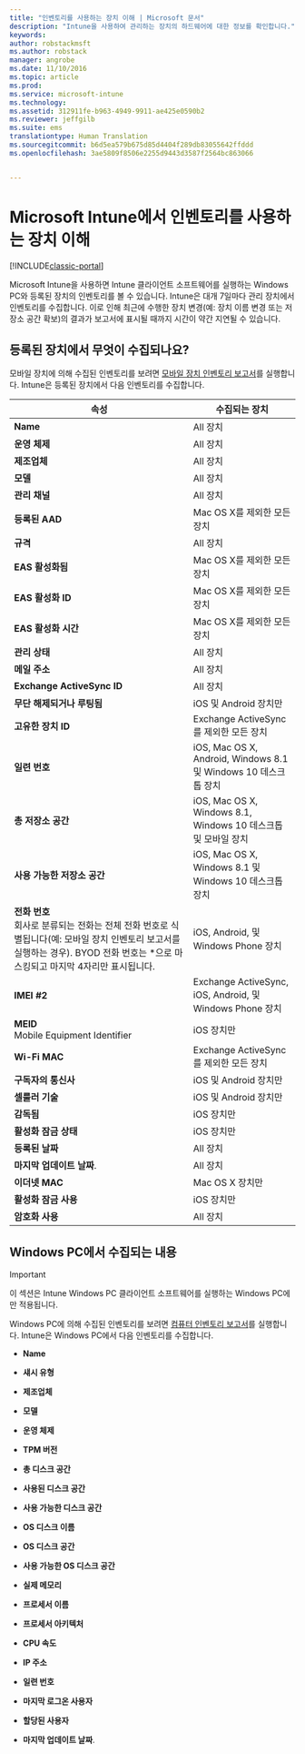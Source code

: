 ```yaml
---
title: "인벤토리를 사용하는 장치 이해 | Microsoft 문서"
description: "Intune을 사용하여 관리하는 장치의 하드웨어에 대한 정보를 확인합니다."
keywords: 
author: robstackmsft
ms.author: robstack
manager: angrobe
ms.date: 11/10/2016
ms.topic: article
ms.prod: 
ms.service: microsoft-intune
ms.technology: 
ms.assetid: 312911fe-b963-4949-9911-ae425e0590b2
ms.reviewer: jeffgilb
ms.suite: ems
translationtype: Human Translation
ms.sourcegitcommit: b6d5ea579b675d85d4404f289db83055642ffddd
ms.openlocfilehash: 3ae5809f8506e2255d9443d3587f2564bc863066


---
```


# <a name="understand-your-devices-with-inventory-in-microsoft-intune"></a>Microsoft Intune에서 인벤토리를 사용하는 장치 이해

[!INCLUDE[classic-portal](../includes/classic-portal.md)]

Microsoft Intune을 사용하면 Intune 클라이언트 소프트웨어를 실행하는 Windows PC와 등록된 장치의 인벤토리를 볼 수 있습니다.
Intune은 대개 7일마다 관리 장치에서 인벤토리를 수집합니다. 이로 인해 최근에 수행한 장치 변경(예: 장치 이름 변경 또는 저장소 공간 확보)의 결과가 보고서에 표시될 때까지 시간이 약간 지연될 수 있습니다.

## <a name="whats-collected-from-enrolled-devices"></a>등록된 장치에서 무엇이 수집되나요?
모바일 장치에 의해 수집된 인벤토리를 보려면 [모바일 장치 인벤토리 보고서](understand-microsoft-intune-operations-by-using-reports.md)를 실행합니다. Intune은 등록된 장치에서 다음 인벤토리를 수집합니다.

|속성|수집되는 장치|
|------------|-----------------------|
|**Name**|All 장치|
|**운영 체제**|All 장치|
|**제조업체**|All 장치|
|**모델**|All 장치|
|**관리 채널**|All 장치|
|**등록된 AAD**|Mac OS X를 제외한 모든 장치|
|**규격**|All 장치|
|**EAS 활성화됨**|Mac OS X를 제외한 모든 장치|
|**EAS 활성화 ID**|Mac OS X를 제외한 모든 장치|
|**EAS 활성화 시간**|Mac OS X를 제외한 모든 장치|
|**관리 상태**|All 장치|
|**메일 주소**|All 장치|
|**Exchange ActiveSync ID**|All 장치|
|**무단 해제되거나 루팅됨**|iOS 및 Android 장치만|
|**고유한 장치 ID**|Exchange ActiveSync를 제외한 모든 장치|
|**일련 번호**|iOS, Mac OS X, Android, Windows 8.1 및 Windows 10 데스크톱 장치|
|**총 저장소 공간**|iOS, Mac OS X, Windows 8.1, Windows 10 데스크톱 및 모바일 장치|
|**사용 가능한 저장소 공간**|iOS, Mac OS X, Windows 8.1 및 Windows 10 데스크톱 장치|
|**전화 번호**<br>회사로 분류되는 전화는 전체 전화 번호로 식별됩니다(예: 모바일 장치 인벤토리 보고서를 실행하는 경우). BYOD 전화 번호는 &#42;으로 마스킹되고 마지막 4자리만 표시됩니다.|iOS, Android, 및 Windows Phone 장치|
|**IMEI #2**|Exchange ActiveSync, iOS, Android, 및 Windows Phone 장치|
|**MEID**<br>Mobile Equipment Identifier|iOS 장치만|
|**Wi-Fi MAC**|Exchange ActiveSync를 제외한 모든 장치|
|**구독자의 통신사**|iOS 및 Android 장치만|
|**셀룰러 기술**|iOS 및 Android 장치만|
|**감독됨**|iOS 장치만|
|**활성화 잠금 상태**|iOS 장치만|
|**등록된 날짜**|All 장치|
|**마지막 업데이트 날짜**.|All 장치|
|**이더넷 MAC**|Mac OS X 장치만|
|**활성화 잠금 사용**|iOS 장치만|
|**암호화 사용**|All 장치|

## <a name="whats-collected-from-windows-pcs"></a>Windows PC에서 수집되는 내용
> [!IMPORTANT]
> 이 섹션은 Intune Windows PC 클라이언트 소프트웨어를 실행하는 Windows PC에만 적용됩니다.

Windows PC에 의해 수집된 인벤토리를 보려면 [컴퓨터 인벤토리 보고서](understand-microsoft-intune-operations-by-using-reports.md)를 실행합니다. Intune은 Windows PC에서 다음 인벤토리를 수집합니다.

-   **Name**

-   **섀시 유형**

-   **제조업체**

-   **모델**

-   **운영 체제**

-   **TPM 버전**

-   **총 디스크 공간**

-   **사용된 디스크 공간**

-   **사용 가능한 디스크 공간**

-   **OS 디스크 이름**

-   **OS 디스크 공간**

-   **사용 가능한 OS 디스크 공간**

-   **실제 메모리**

-   **프로세서 이름**

-   **프로세서 아키텍처**

-   **CPU 속도**

-   **IP 주소**

-   **일련 번호**

-   **마지막 로그온 사용자**

-   **할당된 사용자**

-   **마지막 업데이트 날짜**.

<!-- this section below belongs in the planning journey
### See Also
[Monitoring and reports with Microsoft Intune](monitoring-and-reports-with-microsoft-intune.md)
-->



<!--HONumber=Dec16_HO2-->


